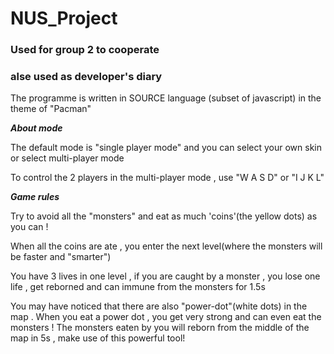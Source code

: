 # NUS_Project
### Used for group 2 to cooperate
### alse used as developer's diary

The programme is written in SOURCE language (subset of javascript)
in the theme of "Pacman"


***About mode***

The default mode is "single player mode" and you can select your own skin or select multi-player mode

To control the 2 players in the multi-player mode , use "W A S D" or "I J K L"

***Game rules***

Try to avoid all the "monsters" and eat as much 'coins'(the yellow dots) as you can !

When all the coins are ate , you enter the next level(where the monsters will be faster and "smarter")

You have 3 lives in one level , if you are caught by a monster , you lose one life , get reborned and can immune from the monsters for 1.5s

You may have noticed that there are also "power-dot"(white dots) in the map . When you eat a power dot , you get very strong and can even eat the monsters ! The monsters eaten by you will reborn from the middle of the map in 5s , make use of this powerful tool!
